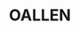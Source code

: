 ---
lastmod: '2025-04-06T06:05:20+00:00'
latitude: -35.628428
layout: suburb
longitude: 149.752107
postcode: '2622'
state: NSW
title: OALLEN
url: /nsw/oallen/
---